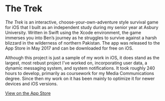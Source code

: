 # The Trek
<em>The Trek</em> is an interactive, choose-your-own-adventure style survival game for iOS that I built as an independent study during my senior year at Asbury University. Written in Swift using the Xcode environment, the game immerses you into Ben’s journey as he struggles to survive against a harsh blizzard in the wilderness of northern Pakistan. The app was released to the App Store in May 2017 and can be downloaded for free on iOS.

Although this project is just a sample of my work in iOS, it does stand as the largest, most rebust project I've worked on, incorporating user data, a dynamic messaging system, and system notifications. It took roughly 240 hours to develop, primarily as coursework for my Media Communications degree. Since then my work on it has been mainly to optimize it for newer devices and iOS versions.

<a href="https://apps.apple.com/app/the-trek-bens-story/id1212062969" target="_blank">View on the App Store</a>
